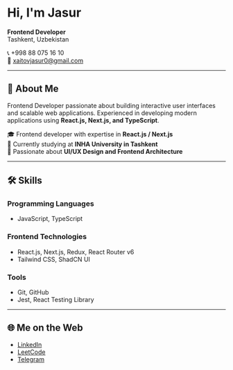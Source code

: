 # Hi, I'm Jasur

**Frontend Developer**  
Tashkent, Uzbekistan  

📞 +998 88 075 16 10  
📧 [xaitovjasur0@gmail.com](mailto:xaitovjasur0@gmail.com)  

---

## 👋 About Me
Frontend Developer passionate about building interactive user interfaces and scalable web applications. Experienced in developing modern applications using **React.js, Next.js, and TypeScript**.

🎓 Frontend developer with expertise in **React.js / Next.js**  
🏢 Currently studying at **INHA University in Tashkent**  
🚀 Passionate about **UI/UX Design and Frontend Architecture** 

---

## 🛠 Skills
### **Programming Languages**
- JavaScript, TypeScript

### **Frontend Technologies**
- React.js, Next.js, Redux, React Router v6
- Tailwind CSS, ShadCN UI

### **Tools**
- Git, GitHub
- Jest, React Testing Library

---

## 🌐 Me on the Web
- [LinkedIn](https://www.linkedin.com/in/jasurkhaitov/)
- [LeetCode](https://leetcode.com/u/jasurkhaitov/)
- [Telegram](https://t.me/jasurkhaitov)
